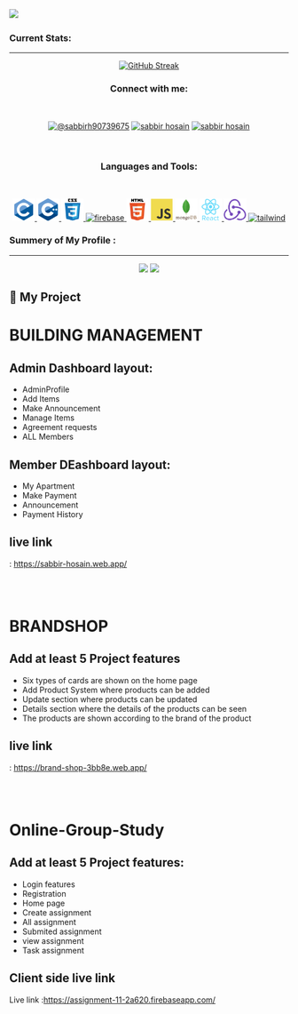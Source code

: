 <img  src="https://i.ibb.co/ZfBhwkT/Untitled-design.png"/>
<h3   align="left "> Current Stats:</h3>
<hr>


<div align="center " >
<a   align="center " href="https://git.io/streak-stats"><img src="https://github-readme-streak-stats.herokuapp.com?user=sabbir7707&theme=merko" alt="GitHub Streak" /></a>
</div>

<h3  align="center "> Connect with me:</h3>
</br>
<p align="center">
<a href="https://twitter.com/@sabbirh90739675" target="blank"><img align="center" src="https://raw.githubusercontent.com/rahuldkjain/github-profile-readme-generator/master/src/images/icons/Social/twitter.svg" alt="@sabbirh90739675" height="30" width="40" /></a>
<a href="https://linkedin.com/in/sabbir hosain" target="blank"><img align="center" src="https://raw.githubusercontent.com/rahuldkjain/github-profile-readme-generator/master/src/images/icons/Social/linked-in-alt.svg" alt="sabbir hosain" height="30" width="40" /></a>
<a href="https://fb.com/sabbir hosain" target="blank"><img align="center" src="https://raw.githubusercontent.com/rahuldkjain/github-profile-readme-generator/master/src/images/icons/Social/facebook.svg" alt="sabbir hosain" height="30" width="40" /></a>
</p>

</br>

<h3 align="center">Languages and Tools:</h3>
</br>

<div align="center">
<p> <a href="https://www.cprogramming.com/" target="_blank" rel="noreferrer"> <img src="https://raw.githubusercontent.com/devicons/devicon/master/icons/c/c-original.svg" alt="c" width="40" height="40"/> </a> <a href="https://www.w3schools.com/cpp/" target="_blank" rel="noreferrer"> <img src="https://raw.githubusercontent.com/devicons/devicon/master/icons/cplusplus/cplusplus-original.svg" alt="cplusplus" width="40" height="40"/> </a> <a href="https://www.w3schools.com/css/" target="_blank" rel="noreferrer"> <img src="https://raw.githubusercontent.com/devicons/devicon/master/icons/css3/css3-original-wordmark.svg" alt="css3" width="40" height="40"/> </a> <a href="https://firebase.google.com/" target="_blank" rel="noreferrer"> <img src="https://www.vectorlogo.zone/logos/firebase/firebase-icon.svg" alt="firebase" width="40" height="40"/> </a> <a href="https://www.w3.org/html/" target="_blank" rel="noreferrer"> <img src="https://raw.githubusercontent.com/devicons/devicon/master/icons/html5/html5-original-wordmark.svg" alt="html5" width="40" height="40"/> </a> <a href="https://developer.mozilla.org/en-US/docs/Web/JavaScript" target="_blank" rel="noreferrer"> <img src="https://raw.githubusercontent.com/devicons/devicon/master/icons/javascript/javascript-original.svg" alt="javascript" width="40" height="40"/> </a> <a href="https://www.mongodb.com/" target="_blank" rel="noreferrer"> <img src="https://raw.githubusercontent.com/devicons/devicon/master/icons/mongodb/mongodb-original-wordmark.svg" alt="mongodb" width="40" height="40"/> </a> <a href="https://reactjs.org/" target="_blank" rel="noreferrer"> <img src="https://raw.githubusercontent.com/devicons/devicon/master/icons/react/react-original-wordmark.svg" alt="react" width="40" height="40"/> </a> <a href="https://redux.js.org" target="_blank" rel="noreferrer"> <img src="https://raw.githubusercontent.com/devicons/devicon/master/icons/redux/redux-original.svg" alt="redux" width="40" height="40"/> </a> <a href="https://tailwindcss.com/" target="_blank" rel="noreferrer"> <img src="https://www.vectorlogo.zone/logos/tailwindcss/tailwindcss-icon.svg" alt="tailwind" width="40" height="40"/> </a> </p>

</div>



<h3   align="left "> Summery of My Profile :</h3>
<hr>
<div align="center">

![](http://github-profile-summary-cards.vercel.app/api/cards/profile-details?username=sabbir7707&theme=blue_green)
![](http://github-profile-summary-cards.vercel.app/api/cards/productive-time?username=sabbir7707&theme=blue_green&utcOffset=8)

</div>

## 🚀  My Project






#  BUILDING MANAGEMENT
## Admin Dashboard  layout:
-   AdminProfile
-  Add Items
-  Make Announcement
-  Manage Items
-  Agreement requests
-  ALL Members


##  Member DEashboard layout:
-  My Apartment
-  Make Payment
-  Announcement 
-  Payment History

##  live link
: https://sabbir-hosain.web.app/

<br>
<br>


# BRANDSHOP

## Add at least 5 Project features

- Six types of cards are shown on the home page
- Add Product System where products can be added
- Update section where products can be updated
- Details section where the details of the products can be seen
- The products are shown according to the brand of the product

##  live link
:  https://brand-shop-3bb8e.web.app/


<br>
<br>


# Online-Group-Study
## Add at least 5 Project features:


- Login features
-  Registration
-  Home page 
-  Create assignment
-  All assignment
- Submited assignment
-  view assignment
-  Task assignment





## Client side live link

   Live link :https://assignment-11-2a620.firebaseapp.com/


